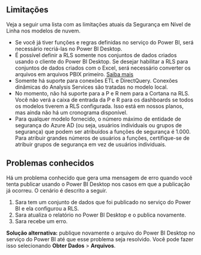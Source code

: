 ## <a name="limitations"></a>Limitações
Veja a seguir uma lista com as limitações atuais da Segurança em Nível de Linha nos modelos de nuvem.

* Se você já tiver funções e regras definidas no serviço do Power BI, será necessário recriá-las no Power BI Desktop.
* É possível definir a RLS somente nos conjuntos de dados criados usando o cliente do Power BI Desktop. Se desejar habilitar a RLS para conjuntos de dados criados com o Excel, será necessário converter os arquivos em arquivos PBIX primeiro. [Saiba mais](../desktop-import-excel-workbooks.md)
* Somente há suporte para conexões ETL e DirectQuery. Conexões dinâmicas do Analysis Services são tratadas no modelo local.
* No momento, não há suporte para a P e R nem para a Cortana na RLS. Você não verá a caixa de entrada da P e R para os dashboards se todos os modelos tiverem a RLS configurada. Isso está em nossos planos, mas ainda não há um cronograma disponível.
* Para qualquer modelo fornecido, o número máximo de entidade de segurança do Azure AD (ou seja, usuários individuais ou grupos de segurança) que podem ser atribuídos a funções de segurança é 1.000. Para atribuir grandes números de usuários a funções, certifique-se de atribuir grupos de segurança em vez de usuários individuais.

## <a name="known-issues"></a>Problemas conhecidos
Há um problema conhecido que gera uma mensagem de erro quando você tenta publicar usando o Power BI Desktop nos casos em que a publicação já ocorreu. O cenário é descrito a seguir.

1. Sara tem um conjunto de dados que foi publicado no serviço do Power BI e ela configurou a RLS.
2. Sara atualiza o relatório no Power BI Desktop e o publica novamente.
3. Sara recebe um erro.

**Solução alternativa:** publique novamente o arquivo do Power BI Desktop no serviço do Power BI até que esse problema seja resolvido. Você pode fazer isso selecionando **Obter Dados** > **Arquivos**. 

